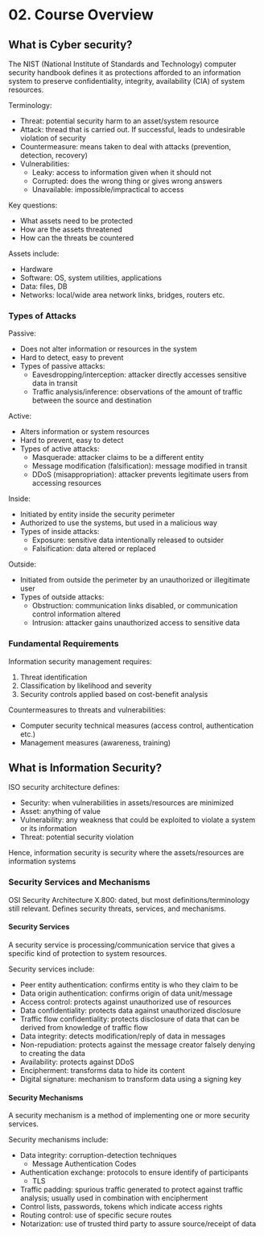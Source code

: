# 02. Course Overview

<!-- Authentication: verifying you are who you are -->

## What is Cyber security?

The NIST (National Institute of Standards and Technology) computer security handbook defines it as protections afforded to an information system to preserve confidentiality, integrity, availability (CIA) of system resources.

Terminology:

- Threat: potential security harm to an asset/system resource
- Attack: thread that is carried out. If successful, leads to undesirable violation of security
- Countermeasure: means taken to deal with attacks (prevention, detection, recovery)
- Vulnerabilities:
  - Leaky: access to information given when it should not
  - Corrupted: does the wrong thing or gives wrong answers
  - Unavailable: impossible/impractical to access

Key questions:

- What assets need to be protected
- How are the assets threatened
- How can the threats be countered

Assets include:

- Hardware
- Software: OS, system utilities, applications
- Data: files, DB
- Networks: local/wide area network links, bridges, routers etc.

### Types of Attacks

Passive:

- Does not alter information or resources in the system
- Hard to detect, easy to prevent
- Types of passive attacks:
  - Eavesdropping/interception: attacker directly accesses sensitive data in transit
  - Traffic analysis/inference: observations of the amount of traffic between the source and destination

Active:

- Alters information or system resources
- Hard to prevent, easy to detect
- Types of active attacks:
  - Masquerade: attacker claims to be a different entity
  - Message modification (falsification): message modified in transit
  - DDoS (misappropriation): attacker prevents legitimate users from accessing resources

Inside:

- Initiated by entity inside the security perimeter
- Authorized to use the systems, but used in a malicious way
- Types of inside attacks:
  - Exposure: sensitive data intentionally released to outsider
  - Falsification: data altered or replaced

Outside:

- Initiated from outside the perimeter by an unauthorized or illegitimate user
- Types of outside attacks:
  - Obstruction: communication links disabled, or communication control information altered
  - Intrusion: attacker gains unauthorized access to sensitive data

### Fundamental Requirements

Information security management requires:

1. Threat identification
2. Classification by likelihood and severity
3. Security controls applied based on cost-benefit analysis

Countermeasures to threats and vulnerabilities:

- Computer security technical measures (access control, authentication etc.)
- Management measures (awareness, training)

## What is Information Security?

ISO security architecture defines:

- Security: when vulnerabilities in assets/resources are minimized
- Asset: anything of value
- Vulnerability: any weakness that could be exploited to violate a system or its information
- Threat: potential security violation

Hence, information security is security where the assets/resources are information systems

### Security Services and Mechanisms

OSI Security Architecture X.800: dated, but most definitions/terminology still relevant. Defines security threats, services, and mechanisms.

#### Security Services

A security service is processing/communication service that gives a specific kind of protection to system resources.

Security services include:

- Peer entity authentication: confirms entity is who they claim to be
- Data origin authentication: confirms origin of data unit/message
- Access control: protects against unauthorized use of resources
- Data confidentiality: protects data against unauthorized disclosure
- Traffic flow confidentiality: protects disclosure of data that can be derived from knowledge of traffic flow
- Data integrity: detects modification/reply of data in messages
- Non-repudiation: protects against the message creator falsely denying to creating the data
- Availability: protects against DDoS
- Encipherment: transforms data to hide its content
- Digital signature: mechanism to transform data using a signing key

#### Security Mechanisms

A security mechanism is a method of implementing one or more security services.

Security mechanisms include:

- Data integrity: corruption-detection techniques
  - Message Authentication Codes
- Authentication exchange: protocols to ensure identify of participants
  - TLS
- Traffic padding: spurious traffic generated to protect against traffic analysis; usually used in combination with encipherment
- Control lists, passwords, tokens which indicate access rights
- Routing control: use of specific secure routes
- Notarization: use of trusted third party to assure source/receipt of data
